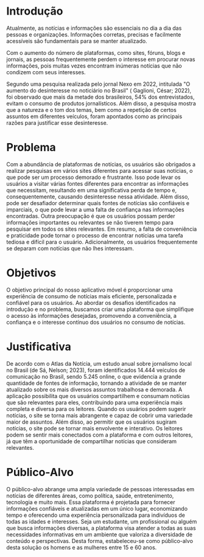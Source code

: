 # Introdução

Atualmente, as notícias e informações são essenciais no dia a dia das pessoas e organizações. Informações corretas, precisas e facilmente acessíveis são fundamentais para se manter atualizado. 

Com o aumento do número de plataformas, como sites, fóruns, blogs e jornais, as pessoas frequentemente perdem o interesse em procurar novas informações, pois muitas vezes encontram inúmeras notícias que não condizem com seus interesses. 

Segundo uma pesquisa realizada pelo jornal Nexo em 2022, intitulada "O aumento do desinteresse no noticiário no Brasil" ( Gaglioni, César; 2022), foi observado que mais da metade dos brasileiros, 54% dos entrevistados, evitam o consumo de produtos jornalísticos. Além disso, a pesquisa mostra que a natureza e o tom dos temas, bem como a repetição de certos assuntos em diferentes veículos, foram apontados como as principais razões para justificar esse desinteresse.

# Problema

Com a abundância de plataformas de notícias, os usuários são obrigados a realizar pesquisas em vários sites diferentes para acessar suas notícias, o que pode ser um processo demorado e frustrante. Isso pode levar os usuários a visitar várias fontes diferentes para encontrar as informações que necessitam, resultando em uma significativa perda de tempo e, consequentemente, causando desinteresse nessa atividade. 
Além disso, pode ser desafiador determinar quais fontes de notícias são confiáveis e imparciais, o que pode levar a uma falta de confiança nas informações encontradas. Outra preocupação é que os usuários possam perder informações importantes ou relevantes se não tiverem tempo para pesquisar em todos os sites relevantes. 
Em resumo, a falta de conveniência e praticidade pode tornar o processo de encontrar notícias uma tarefa tediosa e difícil para o usuário. Adicionalmente, os usuários frequentemente se deparam com notícias que não lhes interessam.

# Objetivos

O objetivo principal do nosso aplicativo móvel é proporcionar uma experiência de consumo de notícias mais eficiente, personalizada e confiável para os usuários. Ao abordar os desafios identificados na introdução e no problema, buscamos criar uma plataforma que simplifique o acesso às informações desejadas, promovendo a conveniência, a confiança e o interesse contínuo dos usuários no consumo de notícias.

# Justificativa

De acordo com o Atlas da Notícia, um estudo anual sobre jornalismo local no Brasil (de Sá, Nelson; 2023), foram identificados 14.444 veículos de comunicação no Brasil, sendo 5.245 online, o que evidencia a grande quantidade de fontes de informação, tornando a atividade de se manter atualizado sobre os mais diversos assuntos trabalhosa e demorada. 
A aplicação possibilita que os usuários compartilhem e consumam notícias que são relevantes para eles, contribuindo para uma experiência mais completa e diversa para os leitores. 
Quando os usuários podem sugerir notícias, o site se torna mais abrangente e capaz de cobrir uma variedade maior de assuntos. Além disso, ao permitir que os usuários sugiram notícias, o site pode se tornar mais envolvente e interativo. Os leitores podem se sentir mais conectados com a plataforma e com outros leitores, já que têm a oportunidade de compartilhar notícias que consideram relevantes.

# Público-Alvo

O público-alvo abrange uma ampla variedade de pessoas interessadas em notícias de diferentes áreas, como política, saúde, entretenimento, tecnologia e muito mais. Essa plataforma é projetada para fornecer informações confiáveis e atualizadas em um único lugar, economizando tempo e oferecendo uma experiência personalizada para indivíduos de todas as idades e interesses. 
Seja  um estudante, um profissional ou alguém que busca informações diversas, a plataforma visa atender a todas as suas necessidades informativas em um ambiente que valoriza a diversidade de conteúdo e perspectivas. 
Desta forma, estabeleceu-se como público-alvo desta solução os homens e as mulheres entre 15 e 60 anos.
